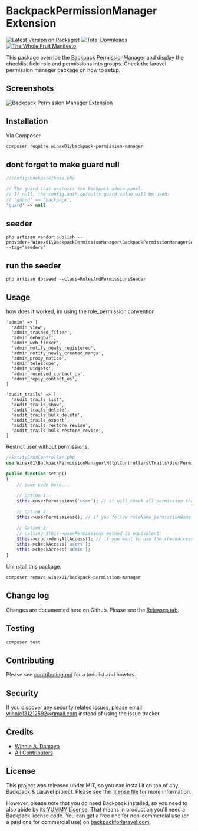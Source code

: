 # BackpackPermissionManager Extension

[![Latest Version on Packagist][ico-version]][link-packagist]
[![Total Downloads][ico-downloads]][link-downloads]
[![The Whole Fruit Manifesto](https://img.shields.io/badge/writing%20standard-the%20whole%20fruit-brightgreen)](https://github.com/the-whole-fruit/manifesto)

This package override the [Backpack PermissionManager](https://github.com/Laravel-Backpack/PermissionManager) and display the checklist field role and permissions into groups. Check the laravel permission manager package on how to setup.

## Screenshots
![Backpack Permission Manager Extension](https://github.com/user-attachments/assets/8f7c74e9-134b-4394-ba2a-fef8b51716fd)


## Installation

Via Composer

``` bash
composer require winex01/backpack-permission-manager
```
## dont forget to make guard null

```php
//config/backpack/base.php

// The guard that protects the Backpack admin panel.
// If null, the config.auth.defaults.guard value will be used.
// 'guard' => 'backpack',
'guard' => null
```

## seeder
```
php artisan vendor:publish --provider="Winex01\BackpackPermissionManager\BackpackPermissionManagerServiceProvider" --tag="seeders"
```

## run the seeder
```
php artisan db:seed --class=RolesAndPermissionsSeeder
```

## Usage
how does it worked, im using the role_permission convention
```
'admin' => [
  'admin_view',
  'admin_trashed_filter', 
  'admin_debugbar', 
  'admin_web_tinker', 
  'admin_notify_newly_registered',
  'admin_notify_newly_created_manga',
  'admin_proxy_notice',
  'admin_telescope',
  'admin_widgets',
  'admin_received_contact_us',
  'admin_reply_contact_us',
]

'audit_trails' => [
  'audit_trails_list',
  'audit_trails_show', 
  'audit_trails_delete',
  'audit_trails_bulk_delete',
  'audit_trails_export',
  'audit_trails_restore_revise',
  'audit_trails_bulk_restore_revise', 
]
```

Restrict user without permissions:
```php
//EntityCrudController.php
use Winex01\BackpackPermissionManager\Http\Controllers\Traits\UserPermissions;

public function setup()
{
    // some code here...
    
    // Option 1:
    $this->userPermissions('user'); // it will check all permission that starts with user_ (i recommend to use prefix such as: user_list, user_create and etc..)

    // Option 2:
    $this->userPermissions(); // if you follow roleName_permissionName and use the table's name as your roleName then you can leave it empty.

    // Option 3:
    // calling $this->userPermissions method is equivalent:
    $this->crud->denyAllAccess(); // if you want to use the checkAccess method dont forget to call denyAllAccess method first
    $this->checkAccess('users');
    $this->checkAccess('admin');
}

```

Uninstall this package. 
```bash
composer remove winex01/backpack-permission-manager
```

## Change log

Changes are documented here on Github. Please see the [Releases tab](https://github.com/winex01/backpack-permission-manager/releases).

## Testing

``` bash
composer test
```

## Contributing

Please see [contributing.md](contributing.md) for a todolist and howtos.

## Security

If you discover any security related issues, please email winnie131212592@gmail.com instead of using the issue tracker.

## Credits

- [Winnie A. Damayo][link-author]
- [All Contributors][link-contributors]

## License

This project was released under MIT, so you can install it on top of any Backpack & Laravel project. Please see the [license file](license.md) for more information. 

However, please note that you do need Backpack installed, so you need to also abide by its [YUMMY License](https://github.com/Laravel-Backpack/CRUD/blob/master/LICENSE.md). That means in production you'll need a Backpack license code. You can get a free one for non-commercial use (or a paid one for commercial use) on [backpackforlaravel.com](https://backpackforlaravel.com).


[ico-version]: https://img.shields.io/packagist/v/winex01/backpack-permission-manager.svg?style=flat-square
[ico-downloads]: https://img.shields.io/packagist/dt/winex01/backpack-permission-manager.svg?style=flat-square

[link-packagist]: https://packagist.org/packages/winex01/backpack-permission-manager
[link-downloads]: https://packagist.org/packages/winex01/backpack-permission-manager
[link-author]: https://github.com/winex01
[link-contributors]: ../../contributors
